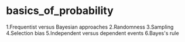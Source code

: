 # basics_of_probability

1.Frequentist versus Bayesian approaches
2.Randomness
3.Sampling
4.Selection bias
5.Independent versus dependent events
6.Bayes's rule

